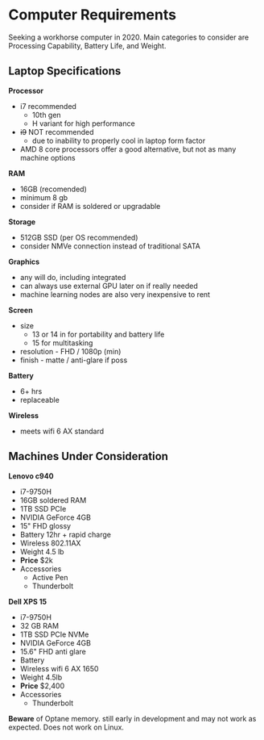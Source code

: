 # Computer Requirements

Seeking a workhorse computer in 2020.  Main categories to consider are Processing Capability, Battery Life, and Weight.

## Laptop Specifications

**Processor** 
- i7 recommended
	- 10th gen
	- H variant for high performance 
- ~~i9~~ NOT recommended 
	- due to inability to properly cool in laptop form factor
- AMD 8 core processors offer a good alternative, but not as many machine options

**RAM** 
- 16GB (recomended)
- minimum 8 gb
- consider if RAM is soldered or upgradable 

**Storage**
- 512GB SSD (per OS recommended)
- consider NMVe connection instead of traditional SATA

**Graphics** 
- any will do, including integrated
- can always use external GPU later on if really needed
- machine learning nodes are also very inexpensive to rent

**Screen**
- size 
	- 13 or 14 in for portability and battery life
	- 15 for multitasking
- resolution - FHD / 1080p (min)
- finish - matte / anti-glare if poss

**Battery** 
- 6+ hrs
- replaceable 

**Wireless**
- meets wifi 6 AX standard

## Machines Under Consideration

**Lenovo c940**
- i7-9750H
- 16GB soldered RAM
- 1TB SSD PCIe
- NVIDIA GeForce 4GB
- 15" FHD glossy
- Battery 12hr + rapid charge
- Wireless 802.11AX
- Weight 4.5 lb
- **Price** $2k
- Accessories
	- Active Pen
	- Thunderbolt

**Dell XPS 15**
- i7-9750H
- 32 GB RAM
- 1TB SSD PCIe NVMe
- NVIDIA GeForce 4GB
- 15.6" FHD anti glare
- Battery 
- Wireless wifi 6 AX 1650
- Weight 4.5lb
- **Price** $2,400
- Accessories
	- Thunderbolt

**Beware** of Optane memory. still early in development and may not work as expected.  Does not work on Linux. 
